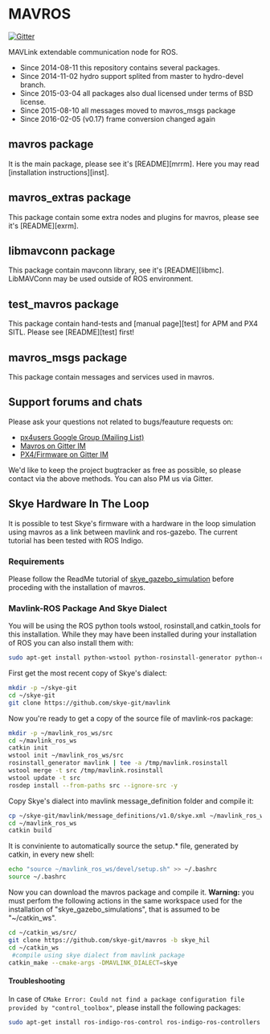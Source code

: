MAVROS
======

[![Gitter](https://badges.gitter.im/Join%20Chat.svg)](https://gitter.im/mavlink/mavros?utm_source=badge&utm_medium=badge&utm_campaign=pr-badge&utm_content=badge)

MAVLink extendable communication node for ROS.

- Since 2014-08-11 this repository contains several packages.
- Since 2014-11-02 hydro support splited from master to hydro-devel branch.
- Since 2015-03-04 all packages also dual licensed under terms of BSD license.
- Since 2015-08-10 all messages moved to mavros\_msgs package
- Since 2016-02-05 (v0.17) frame conversion changed again


mavros package
--------------

It is the main package, please see it's [README][mrrm].
Here you may read [installation instructions][inst].


mavros\_extras package
----------------------

This package contain some extra nodes and plugins for mavros, please see it's [README][exrm].


libmavconn package
------------------

This package contain mavconn library, see it's [README][libmc].
LibMAVConn may be used outside of ROS environment.


test\_mavros package
--------------------

This package contain hand-tests and [manual page][test] for APM and PX4 SITL.
Please see [README][test] first!


mavros\_msgs package
--------------------

This package contain messages and services used in mavros.


Support forums and chats
------------------------

Please ask your questions not related to bugs/feauture requests on:

- [px4users Google Group (Mailing List) ](https://groups.google.com/forum/#!forum/px4users)
- [Mavros on Gitter IM](https://gitter.im/mavlink/mavros)
- [PX4/Firmware on Gitter IM](https://gitter.im/PX4/Firmware)

We'd like to keep the project bugtracker as free as possible, so please contact via the above methods. You can also PM us via Gitter.


## Skye Hardware In The Loop
It is possible to test Skye's firmware with a hardware in the loop simulation using mavros as a link between mavlink and ros-gazebo. The current tutorial has been tested with ROS Indigo.

### Requirements
Please follow the ReadMe tutorial of [skye_gazebo_simulation](https://github.com/skye-git/skye_gazebo_simulation) before proceding with the installation of mavros.

### Mavlink-ROS Package And Skye Dialect
You will be using the ROS python tools wstool, rosinstall,and catkin_tools for this installation. While they may have been installed during your installation of ROS you can also install them with:
```bash 
sudo apt-get install python-wstool python-rosinstall-generator python-catkin-tools
```
First get the most recent copy of Skye's dialect:
```bash
mkdir -p ~/skye-git
cd ~/skye-git
git clone https://github.com/skye-git/mavlink
```
Now you're ready to get a copy of the source file of mavlink-ros package:
```bash
mkdir -p ~/mavlink_ros_ws/src
cd ~/mavlink_ros_ws
catkin init
wstool init ~/mavlink_ros_ws/src
rosinstall_generator mavlink | tee -a /tmp/mavlink.rosinstall
wstool merge -t src /tmp/mavlink.rosinstall
wstool update -t src
rosdep install --from-paths src --ignore-src -y
```
Copy Skye's dialect into mavlink message_definition folder and compile it:
```bash
cp ~/skye-git/mavlink/message_definitions/v1.0/skye.xml ~/mavlink_ros_ws/src/mavlink/message_definitions/v1.0/skye.xml
cd ~/mavlink_ros_ws
catkin build
```
It is conviniente to automatically source the setup.* file, generated by catkin, in every new shell:
```bash
echo "source ~/mavlink_ros_ws/devel/setup.sh" >> ~/.bashrc
source ~/.bashrc
```
Now you can download the mavros package and compile it. 
**Warning:** you must perfom the following actions in the same workspace used for the installation of "skye_gazebo_simulations", that is assumed to be "~/catkin_ws".
```bash
cd ~/catkin_ws/src/
git clone https://github.com/skye-git/mavros -b skye_hil
cd ~/catkin_ws
 #compile using skye dialect from mavlink package
catkin_make --cmake-args -DMAVLINK_DIALECT=skye
```

#### Troubleshooting
In case of `CMake Error: Could not find a package configuration file provided by "control_toolbox"`, please install the following packages:
```bash
sudo apt-get install ros-indigo-ros-control ros-indigo-ros-controllers
```


